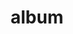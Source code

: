 ---
layout: album
resource: facebook
title: "album"
description: "masonry"
active: gallery
header-img: "img/gallery-bg.jpg"
album-title: "my 9th album"
images:
  - image_path: lemylan/Váy ngắn (5)/2440615859431305_396475623_2440616412764583_1685647968495009204_n.jpg
  - image_path: lemylan/Váy ngắn (5)/2440615882764636_396714227_2440616426097915_6388343902394498198_n.jpg
  - image_path: lemylan/Váy ngắn (5)/2440615909431300_396395522_2440616446097913_8849763402306628969_n.jpg
  - image_path: lemylan/Váy ngắn (5)/2467120343447523_409346690_2467120546780836_4025274201778518575_n.jpg
  - image_path: lemylan/Váy ngắn (5)/2467120366780854_409381040_2467120553447502_842675435878631411_n.jpg
  - image_path: lemylan/Váy ngắn (5)/2467120400114184_409414567_2467120566780834_8269782060868763822_n.jpg
  - image_path: lemylan/Váy ngắn (5)/2487561571403400_417816933_2487561894736701_8726763716366164630_n.jpg
  - image_path: lemylan/Váy ngắn (5)/2487561571403400_417819852_2487561871403370_8250693128952732745_n.jpg
  - image_path: lemylan/Váy ngắn (5)/2492435160916041_417803335_2487539434738947_5830896646633686554_n.jpg
  - image_path: lemylan/Váy ngắn (5)/2492435160916041_420544923_2492435490916008_1187357195748195438_n.jpg
  - image_path: lemylan/Váy ngắn (5)/2492435160916041_420608530_2492435520916005_5717533406592878674_n.jpg
  - image_path: lemylan/Váy ngắn (5)/2492435160916041_431252791_2523082384517985_6821251492003413664_n.jpg
  - image_path: lemylan/Váy ngắn (5)/2492435184249372_419617669_2489929497833274_7310615378971293571_n.jpg
  - image_path: lemylan/Váy ngắn (5)/2492435184249372_420576556_2492435497582674_2140717206507379379_n.jpg
  - image_path: lemylan/Váy ngắn (5)/2492435184249372_420582781_2492435527582671_8248733052844545079_n.jpg
  - image_path: lemylan/Váy ngắn (5)/2497475433745347_422174668_2497475643745326_1462591459442198867_n.jpg
  - image_path: lemylan/Váy ngắn (5)/2497475433745347_422790138_2497475617078662_7696794699314155287_n.jpg
  - image_path: lemylan/Váy ngắn (5)/2528890957270461_431711661_2528891347270422_5382917779724700763_n.jpg
  - image_path: lemylan/Váy ngắn (5)/2528890957270461_434336910_2536876336471923_4664088527617911313_n.jpg
  - image_path: lemylan/Váy ngắn (5)/2528891153937108_431770871_2528891150603775_2056115349696092811_n.jpg
  - image_path: lemylan/Váy ngắn (5)/2541250286034528_434589724_2541250519367838_5374358084197290144_n.jpg
  - image_path: lemylan/Váy ngắn (5)/2541250309367859_434367048_2541250512701172_5259564316842859833_n.jpg
  - image_path: lemylan/Váy ngắn (5)/2541250339367856_434632854_2541250542701169_7807881805698713871_n.jpg
---